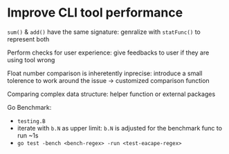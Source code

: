 # Improve CLI tool performance 

`sum()` & `add()` have the same signature: genralize with `statFunc()` to represent both

Perform checks for user experience: give feedbacks to user if they are using tool wrong

Float number comparison is inheretently inprecise: introduce a small tolerence to work around the issue -> customized comparison function 

Comparing complex data structure: helper function or external packages 

Go Benchmark: 
- `testing.B`
- iterate with `b.N` as upper limit: `b.N` is adjusted for the benchmark func to run ~1s
- `go test -bench <bench-regex> -run <test-eacape-regex>`